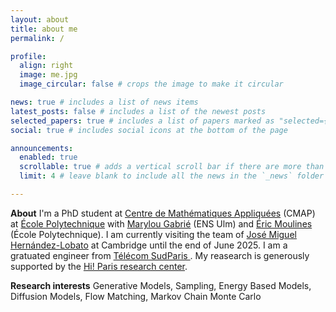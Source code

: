 ```yaml
---
layout: about
title: about me
permalink: /

profile:
  align: right
  image: me.jpg
  image_circular: false # crops the image to make it circular

news: true # includes a list of news items
latest_posts: false # includes a list of the newest posts
selected_papers: true # includes a list of papers marked as "selected={true}"
social: true # includes social icons at the bottom of the page

announcements:
  enabled: true
  scrollable: true # adds a vertical scroll bar if there are more than 3 news items
  limit: 4 # leave blank to include all the news in the `_news` folder

---
```


**About** I'm a PhD student at [Centre de Mathématiques Appliquées](https://cmap.ip-paris.fr/) (CMAP) at [École Polytechnique](https://www.polytechnique.edu/) with [Marylou Gabrié](https://marylou-gabrie.github.io/) (ENS Ulm) and [Éric Moulines](https://scholar.google.fr/citations?user=_XE1LvQAAAAJ) (École Polytechnique). I am currently visiting the team of [José Miguel Hernández-Lobato](https://jmhl.org/) at Cambridge until the end of June 2025. I am a gratuated engineer from [Télécom SudParis
](https://www.telecom-sudparis.eu/). My reasearch is generously supported by the [Hi! Paris research center](https://www.hi-paris.fr/).

**Research interests** Generative Models, Sampling, Energy Based Models, Diffusion Models, Flow Matching, Markov Chain Monte Carlo
